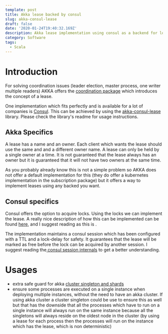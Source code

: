 ```yaml
---
template: post
title: Akka lease backed by consul
slug: akka-consul-lease
draft: false
date: '2020-01-24T19:40:32.169Z'
description: Akka lease implementation using consul as a backend for locks
category: Software
tags:
  - Scala
---
```

# Introduction

For solving coordination issues (leader election, master process, one writer multiple readers) AKKA offers the [coordination package](https://doc.akka.io/docs/akka/current/coordination.html) which introduces the concept of a lease. 

One implementation which fits perfectly and is available for a lot of companies is [Consul](https://www.consul.io/). This can be achieved by using the [akka-consul-lease](https://github.com/ecyshor/akka-consul-lease) library. Please check the library's readme for usage instructions.

## Akka Specifics

A lease has a name and an owner.  Each client which wants the lease should use the same and and a different owner name. A lease can only be held by a single owner at a time. It is not guaranteed that the lease always has an owner but it is guaranteed that it will not have two owners at the same time. 

As you probably already know this is not a simple problem so AKKA does not offer a default implementation for this (they do offer a kubernetes implementation in the subscription package)  but it offers a way to implement leases using any backed you want.

## Consul specifics

Consul offers the option to acquire locks. Using the locks we can implement the lease. A really nice description of how this can be implemented can be found [here](https://learn.hashicorp.com/consul/developer-configuration/elections), and I suggest reading as this is .

The implementation maintains a consul session which has been configured with a TTL and a lock-delay for safety. It guarantees that the lease will be marked as free before the lock can be acquired by another session. I suggest reading the[ consul session internals](https://www.consul.io/docs/internals/sessions.html) to get a better understanding.



# Usages

* extra safe guard for akka [cluster singleton and shards](https://doc.akka.io/docs/akka/current/typed/cluster-singleton.html#lease)
* ensure some processes are executed on a single instance when deploying multiple instances, without the need to have an akka cluster. If using akka cluster a cluster singleton could be use to ensure this as well but that has the downside that all the processes which have to run on a single instance will always run on the same instance because all the singletons will always reside on the oldest node in the cluster (by using a lease for each process then the processes will run on the instance which has the lease, which is non deterministic) 

